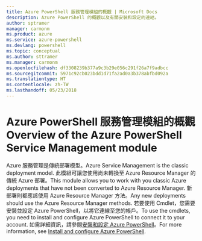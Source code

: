 ```yaml
---
title: Azure PowerShell 服務管理模組的概觀 | Microsoft Docs
description: Azure PowerShell 的概觀以及有關安裝和設定的連結。
author: sptramer
manager: carmonm
ms.product: azure
ms.service: azure-powershell
ms.devlang: powershell
ms.topic: conceptual
ms.author: sttramer
ms.manager: carmonm
ms.openlocfilehash: df3308239b377a9c3b29e056c291f26a7f9adbcc
ms.sourcegitcommit: 5971c92cb023bdd1d71fa2ad0a3b378abfbd092a
ms.translationtype: HT
ms.contentlocale: zh-TW
ms.lasthandoff: 05/23/2018
---
```

# <a name="overview-of-the-azure-powershell-service-management-module"></a><span data-ttu-id="ceede-103">Azure PowerShell 服務管理模組的概觀</span><span class="sxs-lookup"><span data-stu-id="ceede-103">Overview of the Azure PowerShell Service Management module</span></span>

<span data-ttu-id="ceede-104">Azure 服務管理是傳統部署模型。</span><span class="sxs-lookup"><span data-stu-id="ceede-104">Azure Service Management is the classic deployment model.</span></span> <span data-ttu-id="ceede-105">此模組可讓您使用尚未轉換至 Azure Resource Manager 的傳統 Azure 部署。</span><span class="sxs-lookup"><span data-stu-id="ceede-105">This module allows you to work with you classic Azure deployments that have not been converted to Azure Resource Manager.</span></span> <span data-ttu-id="ceede-106">新部署則都應該使用 Azure Resource Manager 方法。</span><span class="sxs-lookup"><span data-stu-id="ceede-106">Any new deployments should use the Azure Resource Manager methods.</span></span> <span data-ttu-id="ceede-107">若要使用 Cmdlet，您需要安裝並設定 Azure PowerShell，以將它連線至您的帳戶。</span><span class="sxs-lookup"><span data-stu-id="ceede-107">To use the cmdlets, you need to install and configure Azure PowerShell to connect it to your account.</span></span> <span data-ttu-id="ceede-108">如需詳細資訊，請參閱[安裝和設定 Azure PowerShell](install-azure-ps.md)。</span><span class="sxs-lookup"><span data-stu-id="ceede-108">For more information, see [Install and configure Azure PowerShell](install-azure-ps.md).</span></span>
